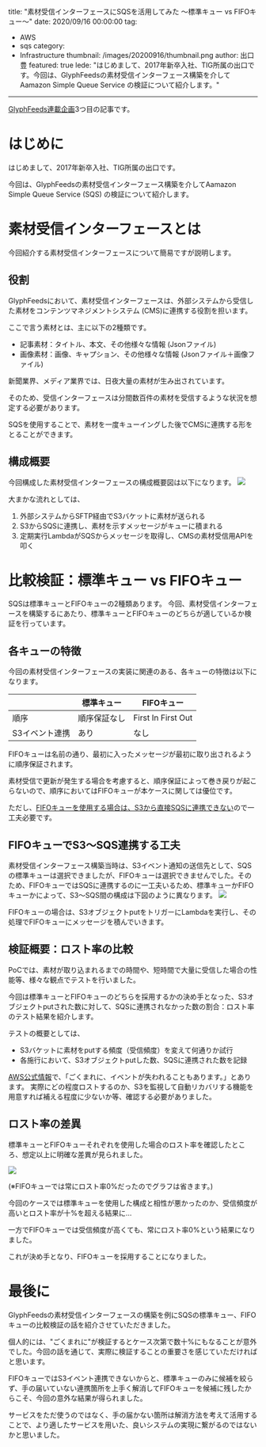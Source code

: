 title: "素材受信インターフェースにSQSを活用してみた ～標準キュー vs FIFOキュー～"
date: 2020/09/16 00:00:00
tag:
  - AWS
  - sqs
category:
  - Infrastructure
thumbnail: /images/20200916/thumbnail.png
author: 出口豊
featured: true
lede: "はじめまして、2017年新卒入社、TIG所属の出口です。今回は、GlyphFeedsの素材受信インターフェース構築を介してAamazon Simple Queue Service  の検証について紹介します。"
---

[GlyphFeeds連載企画](https://future-architect.github.io/articles/20200914/)3つ目の記事です。

# はじめに

はじめまして、2017年新卒入社、TIG所属の出口です。

今回は、GlyphFeedsの素材受信インターフェース構築を介してAamazon Simple Queue Service (SQS) の検証について紹介します。

# 素材受信インターフェースとは
今回紹介する素材受信インターフェースについて簡易ですが説明します。

## 役割
GlyphFeedsにおいて、素材受信インターフェースは、外部システムから受信した素材をコンテンツマネジメントシステム (CMS)に連携する役割を担います。

ここで言う素材とは、主に以下の2種類です。

* 記事素材：タイトル、本文、その他様々な情報 (Jsonファイル)
* 画像素材：画像、キャプション、その他様々な情報 (Jsonファイル＋画像ファイル)

新聞業界、メディア業界では、日夜大量の素材が生み出されています。

そのため、受信インターフェースは分間数百件の素材を受信するような状況を想定する必要があります。

SQSを使用することで、素材を一度キューイングした後でCMSに連携する形をとることができます。

## 構成概要
今回構成した素材受信インターフェースの構成概要図は以下になります。
![](/images/20200916/図1.png)

大まかな流れとしては、

1. 外部システムからSFTP経由でS3バケットに素材が送られる
2. S3からSQSに連携し、素材を示すメッセージがキューに積まれる
3. 定期実行LambdaがSQSからメッセージを取得し、CMSの素材受信用APIを叩く

# 比較検証：標準キュー vs FIFOキュー
SQSは標準キューとFIFOキューの2種類あります。
今回、素材受信インターフェースを構築するにあたり、標準キューとFIFOキューのどちらが適しているか検証を行っています。

## 各キューの特徴
今回の素材受信インターフェースの実装に関連のある、各キューの特徴は以下になります。

||標準キュー|FIFOキュー|
|---|---|---|
|順序|順序保証なし|First In First Out|
|S3イベント連携|あり|なし|

FIFOキューは名前の通り、最初に入ったメッセージが最初に取り出されるように順序保証されます。

素材受信で更新が発生する場合を考慮すると、順序保証によって巻き戻りが起こらないので、順序においてはFIFOキューが本ケースに関しては優位です。

ただし、[FIFOキューを使用する場合は、S3から直接SQSに連携できない](https://docs.aws.amazon.com/ja_jp/AmazonS3/latest/dev/NotificationHowTo.html)ので一工夫必要です。

## FIFOキューでS3～SQS連携する工夫

素材受信インターフェース構築当時は、S3イベント通知の送信先として、SQSの標準キューは選択できましたが、FIFOキューは選択できませんでした。そのため、FIFOキューではSQSに連携するのに一工夫いるため、標準キューかFIFOキューかによって、S3～SQS間の構成は下図のように異なります。
![](/images/20200916/図2.png)

FIFOキューの場合は、S3オブジェクトputをトリガーにLambdaを実行し、その処理でFIFOキューにメッセージを積んでいきます。

## 検証概要：ロスト率の比較
PoCでは、素材が取り込まれるまでの時間や、短時間で大量に受信した場合の性能等、様々な観点でテストを行いました。

今回は標準キューとFIFOキューのどちらを採用するかの決め手となった、S3オブジェクトputされた数に対して、SQSに連携されなかった数の割合：ロスト率のテスト結果を紹介します。

テストの概要としては、

* S3バケットに素材をputする頻度（受信頻度）を変えて何通りか試行
* 各施行において、S3オブジェクトputした数、SQSに連携された数を記録

[AWS公式情報](https://aws.amazon.com/jp/premiumsupport/knowledge-center/s3-verify-event-notification/)で、「ごくまれに、イベントが失われることもあります。」とあります。
実際にどの程度ロストするのか、S3を監視して自動リカバリする機能を用意すれば補える程度に少ないか等、確認する必要がありました。


## ロスト率の差異
標準キューとFIFOキューそれぞれを使用した場合のロスト率を確認したところ、想定以上に明確な差異が見られました。

![](/images/20200916/図3.png)

(※FIFOキューでは常にロスト率0%だったのでグラフは省きます。)

今回のケースでは標準キューを使用した構成と相性が悪かったのか、受信頻度が高いとロスト率が十%を超える結果に…

一方でFIFOキューでは受信頻度が高くても、常にロスト率0%という結果になりました。

これが決め手となり、FIFOキューを採用することになりました。

# 最後に
GlyphFeedsの素材受信インターフェースの構築を例にSQSの標準キュー、FIFOキューの比較検証の話を紹介させていただきました。

個人的には、"ごくまれに"が検証するとケース次第で数十%にもなることが意外でした。今回の話を通じて、実際に検証することの重要さを感じていただければと思います。

FIFOキューではS3イベント連携できないからと、標準キューのみに候補を絞らず、手の届いていない連携箇所を上手く解消してFIFOキューを候補に残したからこそ、今回の意外な結果が得られました。

サービスをただ使うのではなく、手の届かない箇所は解消方法を考えて活用することで、より適したサービスを用いた、良いシステムの実現に繋がるのではないかと思いました。
